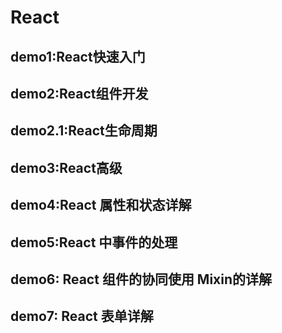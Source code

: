 React
=============

demo1:React快速入门
-------------

demo2:React组件开发
-------------

demo2.1:React生命周期
-------------

demo3:React高级
-------------

demo4:React 属性和状态详解
-------------

demo5:React 中事件的处理
-------------

demo6: React 组件的协同使用  Mixin的详解
-------------

demo7: React 表单详解
------------